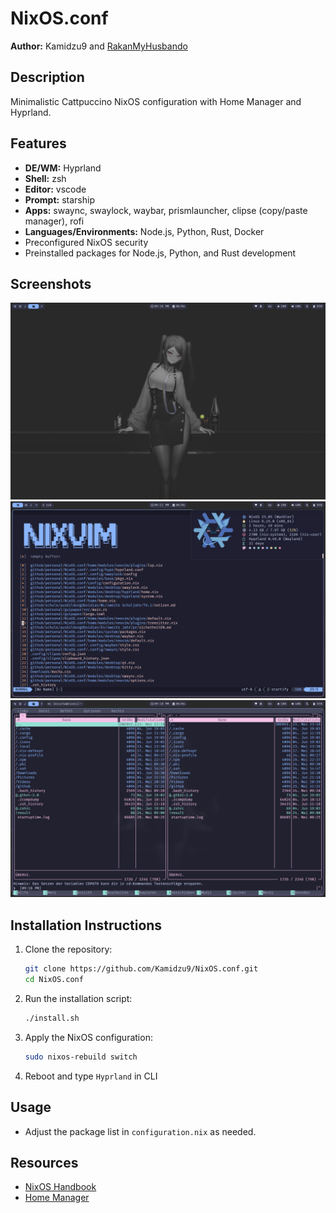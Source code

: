 # NixOS.conf

**Author:** Kamidzu9 and [RakanMyHusbando](https://github.com/RakanMyHusbando)

## Description

Minimalistic Cattpuccino NixOS configuration with Home Manager and Hyprland.

## Features

- **DE/WM:** Hyprland
- **Shell:** zsh
- **Editor:** vscode
- **Prompt:** starship
- **Apps:** swaync, swaylock, waybar, prismlauncher, clipse (copy/paste manager), rofi
- **Languages/Environments:** Node.js, Python, Rust, Docker
- Preconfigured NixOS security
- Preinstalled packages for Node.js, Python, and Rust development

## Screenshots

![Hyprland Workspace](./assets/hyprland_workspace.png)
![nixvim in action](./assets/nixvim.png)
![Midnight Commander](./assets/mc.png)

## Installation Instructions

1. Clone the repository:
   ```bash
   git clone https://github.com/Kamidzu9/NixOS.conf.git
   cd NixOS.conf
   ```

2. Run the installation script:
   ```bash
   ./install.sh
   ```

3. Apply the NixOS configuration:
   ```bash
   sudo nixos-rebuild switch
   ```
4. Reboot and type `Hyprland` in CLI

## Usage

- Adjust the package list in `configuration.nix` as needed.

## Resources

- [NixOS Handbook](https://nixos.org/manual/nixos/stable/)
- [Home Manager](https://github.com/nix-community/home-manager)
